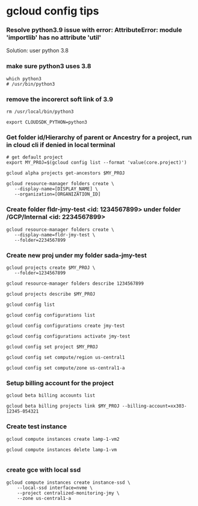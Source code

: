 # gcloud config tips

### Resolve python3.9 issue with error: AttributeError: module 'importlib' has no attribute 'util'
Solution: user python 3.8 

### make sure python3 uses 3.8
```
which python3
# /usr/bin/python3
```

### remove the incorerct soft link of 3.9
```
rm /usr/local/bin/python3

export CLOUDSDK_PYTHON=python3 

```

### Get folder id/Hierarchy of parent or Ancestry for a project, run in cloud cli if denied in local terminal
```
# get default project
export MY_PROJ=$(gcloud config list --format 'value(core.project)')

gcloud alpha projects get-ancestors $MY_PROJ

gcloud resource-manager folders create \
   --display-name=[DISPLAY_NAME] \
   --organization=[ORGANIZATION_ID]

```

### Create folder fldr-jmy-test <id: 1234567899> under folder /GCP/Internal <id: 2234567899> 
```
gcloud resource-manager folders create \
   --display-name=fldr-jmy-test \
   --folder=2234567899

```

### Create new proj under my folder sada-jmy-test
```
gcloud projects create $MY_PROJ \
   --folder=1234567899  

gcloud resource-manager folders describe 1234567899

gcloud projects describe $MY_PROJ

gcloud config list

gcloud config configurations list

gcloud config configurations create jmy-test

gcloud config configurations activate jmy-test

gcloud config set project $MY_PROJ

gcloud config set compute/region us-central1

gcloud config set compute/zone us-central1-a

```

### Setup billing account for the project
```
gcloud beta billing accounts list

gcloud beta billing projects link $MY_PROJ --billing-account=xx303-12345-054321

```

### Create test instance

```
gcloud compute instances create lamp-1-vm2 

gcloud compute instances delete lamp-1-vm 


```

### create gce with local ssd
```
gcloud compute instances create instance-ssd \
    --local-ssd interface=nvme \
    --project centralized-monitoring-jmy \
    --zone us-central1-a
```    